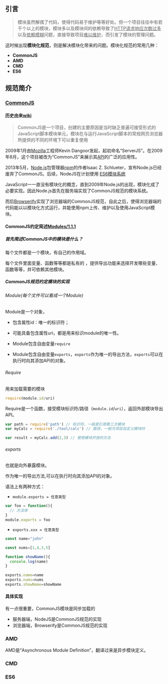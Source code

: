 ## 引言

> 模块虽然解偶了代码，使得代码易于维护等等好处。但一个项目往往中有若干个以上的模块，模块多以及模块间的依赖导致了<u>HTTP请求响应次数过多</u>以及<u>依赖模糊</u>问题，直接导致项目<u>难以维护</u>，而引发了模块的管理问题。

这时候出现**模块化规范**，则是解决模块化带来的问题。模块化规范的常用几种：

- **CommonJS**
- **AMD**
- **CMD**
- **ES6**



## 规范简介

### [CommonJS](http://wiki.commonjs.org/wiki/CommonJS)

#### 历史由来[wiki](https://zh.wikipedia.org/wiki/CommonJS)

> CommonJS是一个项目，创建的主要原因是当时缺乏普遍可接受形式的JavaScript脚本模块单元，模块在与运行JavaScript脚本的常规网页浏览器所提供的不同的环境下可以重复使用

2009年1月由[Mozilla](https://zh.wikipedia.org/wiki/Mozilla)工程师Kevin Dangoor发起，起初命名“ServerJS”。在2009年8月，这个项目被改为“CommonJS”来展示其[API](https://zh.wikipedia.org/wiki/API)的广泛的应用性。

2013年5月，[Node.js](https://zh.wikipedia.org/wiki/Node.js)包管理器[npm](https://zh.wikipedia.org/wiki/Npm)的作者Isaac Z. Schlueter，宣布Node.js已经废弃了CommonJS。后续，NodeJS在计划使用 [ES6模块系统](https://nodejs.org/api/esm.html#esm_ecmascript_modules)

JavaScript一一直没有模块化的概念，直到2009年Node.js的出现，模块化成了必要实现。因此Node.js首先在服务端实现了CommonJS规范的模块系统。

而后[Browserify](https://github.com/browserify)实现了浏览器端的CommonJS规范，自此之后，使得浏览器端的代码能以以模块化方式运行，并能使用npm上传、维护以及使用JavaScript模块。

#### CommonJS约定简述[Modules/1.1.1](http://wiki.commonjs.org/wiki/Modules/1.1.1)

##### 首先简述CommonJS中的模块是什么？

每个文件都是一个模块，有自己的作用域。

每个文件里面变量、函数等等都是私有的 ，提供导出功能来选择开发哪些变量、函数等等，并可依赖其他模块。

##### CommonJS规范约定模块的实现

###### Module(每个文件可以看成一个Module)

Module是一个对象，

- 包含属性id：唯一的标识符；
- 可能具备包含属性uri，都是用来标识module的唯一性。

- Module包含自由变量`require`

- Module包含自由变量`exports`，`exports`作为唯一的导出方法，`exports`可以在执行时向其添加API的对象。

###### Require

用来加载需要的模块

``` javascript
require(module.id/uri)
```

Require是一个函数，接受模块标识符/路径（`module.id`/`uri`），返回外部模块导出API。

``` javascript
var path = require('path') // 标识符，一般是引用第三方模块
var myCalc = require('./tool/calc') // 路径，一般为项目自定义模块时

var result = myCalc.add(2,3) // 使用模块开放的方法
```

###### exports

也就是向外暴露模块。

作为唯一的导出方法,可以在执行时向其添加API的对象。

语法上有两种方式：

- `module.exports = 任意类型`

``` javascript
var foo = function(){
  // 方法体
}
module.exports = foo 
```

- `exports.xxx = 任意类型`

``` javascript
const name="john"

const nums=[1,4,3,5]

function showName(){
  console.log(name)
}

exports.name=name
exports.nums=nums
exports.showName=showName
```

#### 具体实现

有一点很重要，CommonJS模块是同步加载的

- 服务器端，NodeJS是CommonJS规范的实现
- 浏览器端，Browserify是CommonJS规范的实现



### AMD

AMD是“Asynchronous Module Definition”，翻译过来是异步模块定义。

### CMD

### ES6